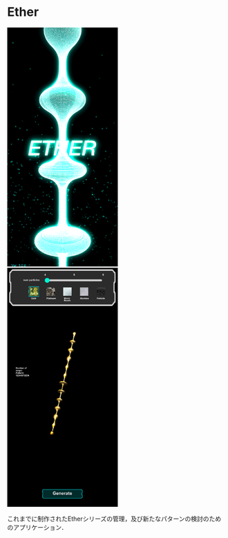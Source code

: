# Ether

<img src="https://raw.githubusercontent.com/h-nishihata/Ether/master/ScreenShot_Title.png" width="256"> <img src="https://raw.githubusercontent.com/h-nishihata/Ether/master/ScreenShot_Main.png" width="256">

これまでに制作されたEtherシリーズの管理，及び新たなパターンの検討のためのアプリケーション．
